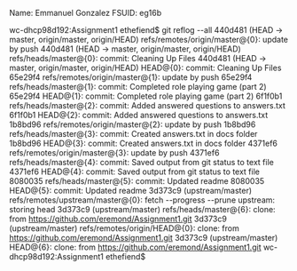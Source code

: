 Name: Emmanuel Gonzalez
FSUID: eg16b

wc-dhcp98d192:Assignment1 ethefiend$ git reflog --all
440d481 (HEAD -> master, origin/master, origin/HEAD) refs/remotes/origin/master@{0}: update by push
440d481 (HEAD -> master, origin/master, origin/HEAD) refs/heads/master@{0}: commit: Cleaning Up Files
440d481 (HEAD -> master, origin/master, origin/HEAD) HEAD@{0}: commit: Cleaning Up Files
65e29f4 refs/remotes/origin/master@{1}: update by push
65e29f4 refs/heads/master@{1}: commit: Completed role playing game (part 2)
65e29f4 HEAD@{1}: commit: Completed role playing game (part 2)
6f1f0b1 refs/heads/master@{2}: commit: Added answered questions to answers.txt
6f1f0b1 HEAD@{2}: commit: Added answered questions to answers.txt
1b8bd96 refs/remotes/origin/master@{2}: update by push
1b8bd96 refs/heads/master@{3}: commit: Created answers.txt in docs folder
1b8bd96 HEAD@{3}: commit: Created answers.txt in docs folder
4371ef6 refs/remotes/origin/master@{3}: update by push
4371ef6 refs/heads/master@{4}: commit: Saved output from git status to text file
4371ef6 HEAD@{4}: commit: Saved output from git status to text file
8080035 refs/heads/master@{5}: commit: Updated readme
8080035 HEAD@{5}: commit: Updated readme
3d373c9 (upstream/master) refs/remotes/upstream/master@{0}: fetch --progress --prune upstream: storing head
3d373c9 (upstream/master) refs/heads/master@{6}: clone: from https://github.com/eremond/Assignment1.git
3d373c9 (upstream/master) refs/remotes/origin/HEAD@{0}: clone: from https://github.com/eremond/Assignment1.git
3d373c9 (upstream/master) HEAD@{6}: clone: from https://github.com/eremond/Assignment1.git
wc-dhcp98d192:Assignment1 ethefiend$
